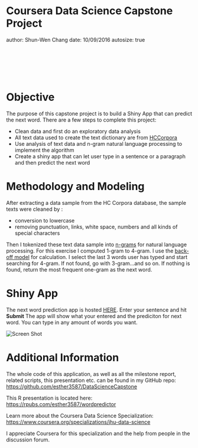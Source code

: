 Coursera Data Science Capstone Project
========================================================
author: Shun-Wen Chang
date: 10/09/2016
autosize: true

<div class="midcenter" style="margin-right:1000px; margin-bottom:100px;">
<img src="coursera.png"></img>
</div>

Objective
========================================================

The purpose of this capstone project is to build a Shiny App that can predict the next word. There are a few steps to complete this project:
- Clean data and first do an exploratory data analysis
- All text data used to create the text dictionary are from <a href="http://www.corpora.heliohost.org">HCCorpora</a>
- Use analysis of text data and n-gram natural language processing to implement the algorithm
- Create a shiny app that can let user type in a sentence or a paragraph and then predict the next word


Methodology and Modeling
========================================================

After extracting a data sample from the HC Corpora database, the sample texts were cleaned by :
- conversion to lowercase 
- removing punctuation, links, white space, numbers and all kinds of special characters </br>

Then I tokenized these text data sample into <a href="https://en.wikipedia.org/wiki/N-gram">n-grams</a> for natural language processing. For this exercise I computed 1-gram to 4-gram. I use the <a href="https://en.wikipedia.org/wiki/Katz%27s_back-off_model">back-off model</a> for calculation. I select the last 3 words user has typed and start searching for 4-gram. If not found, go with 3-gram...and so on. If nothing is found, return the most frequent one-gram as the next word.



Shiny App
========================================================

The next word prediction app is hosted <a href="https://estherchang.shinyapps.io/Data_Science_captone/">HERE</a>.
Enter your sentence and hit **Submit**  The app will show what your entered and the prediciton for next word.
You can type in any amount of words you want. 

![Screen Shot](path.png)


Additional Information
========================================================


The whole code of this application, as well as all the milestone report, related scripts, this presentation etc. can be found in my GitHub repo: <a href="https://github.com/esther3587/DataScienceCapstone">https://github.com/esther3587/DataScienceCapstone</a>

This R presentation is located here: <a href="https://rpubs.com/esther3587/wordpredictor">https://rpubs.com/esther3587/wordpredictor</a>

Learn more about the Coursera Data Science Specialization: <a href="https://www.coursera.org/specializations/jhu-data-science">https://www.coursera.org/specializations/jhu-data-science</a>

I appreciate Coursera for this specialization and the help from people in the discussion forum.
